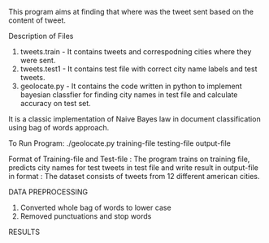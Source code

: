 This program aims at finding that where was the tweet sent based on the content of tweet.

Description of Files
1. tweets.train - It contains tweets and correspodning cities where they were sent.
2. tweets.test1 - It contains test file with correct city name labels and test tweets.
3. geolocate.py - It contains the code written in python to implement bayesian classfier for finding city names in test file and calculate accuracy on test set.

It is a classic implementation of Naive Bayes law in document classification using bag of words approach.

To Run Program:
./geolocate.py training-file testing-file output-file

Format of Training-file and Test-file : <city name> <tweet>
The program trains on training file, predicts city names for test tweets in test file and write result in output-file in format : <predicted city> <actual city> <tweet>
The dataset consists of tweets from 12 different american cities.

DATA PREPROCESSING
1. Converted whole bag of words to lower case
2. Removed punctuations and stop words

RESULTS
